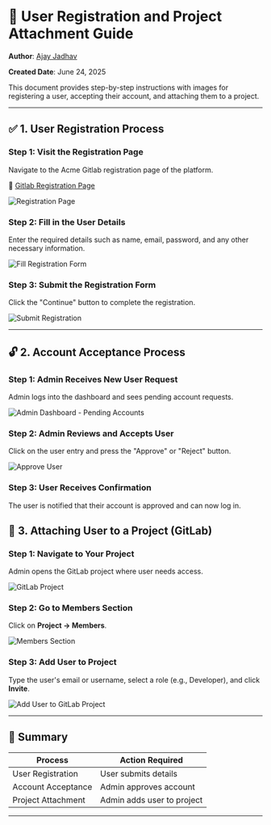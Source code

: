 # 📄 User Registration and Project Attachment Guide

**Author**: <a href="https://www.linkedin.com/in/ajayaniljadhav" target="_blank" rel="noopener noreferrer">Ajay Jadhav</a>

**Created Date**: June 24, 2025

This document provides step-by-step instructions with images for registering a user, accepting their account, and attaching them to a project.

---

## ✅ 1. User Registration Process

### Step 1: Visit the Registration Page
Navigate to the Acme Gitlab registration page of the platform.

🔗 <a href="http://172.16.2.231/users/sign_up" target="_blank" rel="noopener noreferrer">Gitlab Registration Page</a>

![Registration Page](https://i.postimg.cc/65nyntgp/git-registration.png)

### Step 2: Fill in the User Details
Enter the required details such as name, email, password, and any other necessary information.

![Fill Registration Form](https://i.postimg.cc/KjKQJRLV/registrationdetails.png)

### Step 3: Submit the Registration Form
Click the "Continue" button to complete the registration.

![Submit Registration](https://i.postimg.cc/T2ZBB6wm/submit.png)

---

## 🔓 2. Account Acceptance Process

### Step 1: Admin Receives New User Request
Admin logs into the dashboard and sees pending account requests.

![Admin Dashboard - Pending Accounts](https://i.postimg.cc/rsM8cKXP/Click-on-Admin.png)

### Step 2: Admin Reviews and Accepts User
Click on the user entry and press the "Approve" or "Reject" button.

![Approve User](https://i.postimg.cc/CK4Z8ThX/approve-Reject.png)

### Step 3: User Receives Confirmation
The user is notified that their account is approved and can now log in.


## 📎 3. Attaching User to a Project (GitLab)

### Step 1: Navigate to Your Project
Admin opens the GitLab project where user needs access.

![GitLab Project](https://i.postimg.cc/W3v0gwcY/project-page.png)

### Step 2: Go to Members Section
Click on **Project → Members**.

![Members Section](https://i.postimg.cc/7Z3cSXpj/project-member.png)

### Step 3: Add User to Project
Type the user's email or username, select a role (e.g., Developer), and click **Invite**.

![Add User to GitLab Project](https://i.postimg.cc/W1zqQbvn/invitemember.png)

---


## 📌 Summary

| Process          | Action Required         |
|------------------|--------------------------|
| User Registration | User submits details     |
| Account Acceptance | Admin approves account  |
| Project Attachment | Admin adds user to project   |

---



